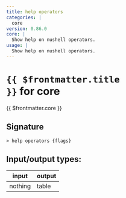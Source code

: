 ```yaml
---
title: help operators
categories: |
  core
version: 0.86.0
core: |
  Show help on nushell operators.
usage: |
  Show help on nushell operators.
---
```

<!-- This file is automatically generated. Please edit the command in https://github.com/nushell/nushell instead. -->

# <code>{{ $frontmatter.title }}</code> for core

<div class='command-title'>{{ $frontmatter.core }}</div>

## Signature

```> help operators {flags} ```


## Input/output types:

| input   | output |
| ------- | ------ |
| nothing | table  |

